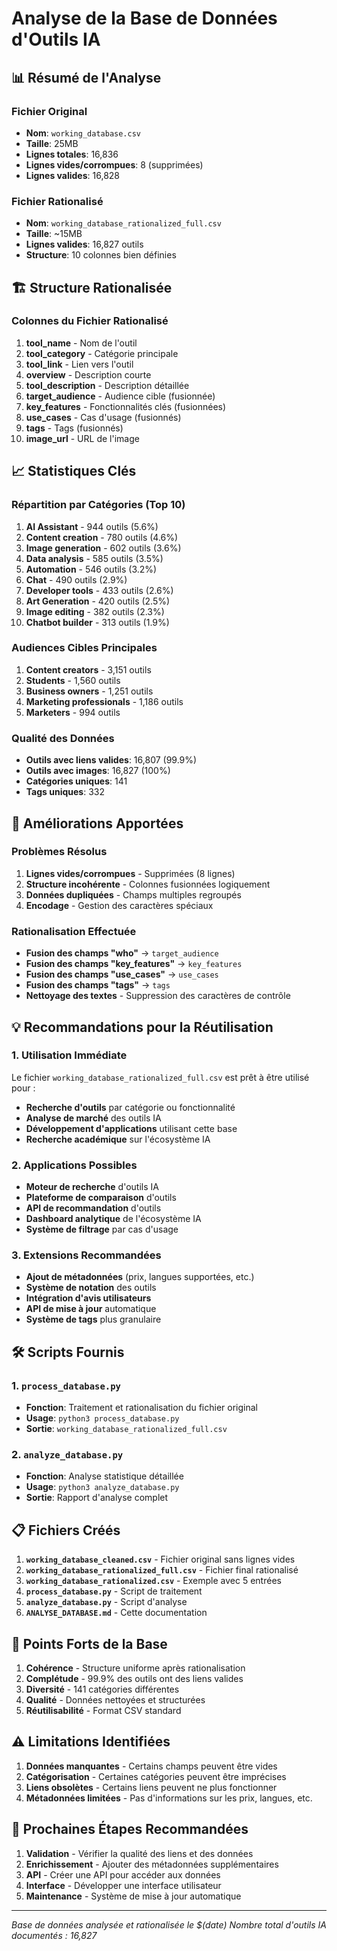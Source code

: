 # Analyse de la Base de Données d'Outils IA

## 📊 Résumé de l'Analyse

### Fichier Original
- **Nom**: `working_database.csv`
- **Taille**: 25MB
- **Lignes totales**: 16,836
- **Lignes vides/corrompues**: 8 (supprimées)
- **Lignes valides**: 16,828

### Fichier Rationalisé
- **Nom**: `working_database_rationalized_full.csv`
- **Taille**: ~15MB
- **Lignes valides**: 16,827 outils
- **Structure**: 10 colonnes bien définies

## 🏗️ Structure Rationalisée

### Colonnes du Fichier Rationalisé
1. **tool_name** - Nom de l'outil
2. **tool_category** - Catégorie principale
3. **tool_link** - Lien vers l'outil
4. **overview** - Description courte
5. **tool_description** - Description détaillée
6. **target_audience** - Audience cible (fusionnée)
7. **key_features** - Fonctionnalités clés (fusionnées)
8. **use_cases** - Cas d'usage (fusionnés)
9. **tags** - Tags (fusionnés)
10. **image_url** - URL de l'image

## 📈 Statistiques Clés

### Répartition par Catégories (Top 10)
1. **AI Assistant** - 944 outils (5.6%)
2. **Content creation** - 780 outils (4.6%)
3. **Image generation** - 602 outils (3.6%)
4. **Data analysis** - 585 outils (3.5%)
5. **Automation** - 546 outils (3.2%)
6. **Chat** - 490 outils (2.9%)
7. **Developer tools** - 433 outils (2.6%)
8. **Art Generation** - 420 outils (2.5%)
9. **Image editing** - 382 outils (2.3%)
10. **Chatbot builder** - 313 outils (1.9%)

### Audiences Cibles Principales
1. **Content creators** - 3,151 outils
2. **Students** - 1,560 outils
3. **Business owners** - 1,251 outils
4. **Marketing professionals** - 1,186 outils
5. **Marketers** - 994 outils

### Qualité des Données
- **Outils avec liens valides**: 16,807 (99.9%)
- **Outils avec images**: 16,827 (100%)
- **Catégories uniques**: 141
- **Tags uniques**: 332

## 🔧 Améliorations Apportées

### Problèmes Résolus
1. **Lignes vides/corrompues** - Supprimées (8 lignes)
2. **Structure incohérente** - Colonnes fusionnées logiquement
3. **Données dupliquées** - Champs multiples regroupés
4. **Encodage** - Gestion des caractères spéciaux

### Rationalisation Effectuée
- **Fusion des champs "who"** → `target_audience`
- **Fusion des champs "key_features"** → `key_features`
- **Fusion des champs "use_cases"** → `use_cases`
- **Fusion des champs "tags"** → `tags`
- **Nettoyage des textes** - Suppression des caractères de contrôle

## 💡 Recommandations pour la Réutilisation

### 1. Utilisation Immédiate
Le fichier `working_database_rationalized_full.csv` est prêt à être utilisé pour :
- **Recherche d'outils** par catégorie ou fonctionnalité
- **Analyse de marché** des outils IA
- **Développement d'applications** utilisant cette base
- **Recherche académique** sur l'écosystème IA

### 2. Applications Possibles
- **Moteur de recherche** d'outils IA
- **Plateforme de comparaison** d'outils
- **API de recommandation** d'outils
- **Dashboard analytique** de l'écosystème IA
- **Système de filtrage** par cas d'usage

### 3. Extensions Recommandées
- **Ajout de métadonnées** (prix, langues supportées, etc.)
- **Système de notation** des outils
- **Intégration d'avis utilisateurs**
- **API de mise à jour** automatique
- **Système de tags** plus granulaire

## 🛠️ Scripts Fournis

### 1. `process_database.py`
- **Fonction**: Traitement et rationalisation du fichier original
- **Usage**: `python3 process_database.py`
- **Sortie**: `working_database_rationalized_full.csv`

### 2. `analyze_database.py`
- **Fonction**: Analyse statistique détaillée
- **Usage**: `python3 analyze_database.py`
- **Sortie**: Rapport d'analyse complet

## 📋 Fichiers Créés

1. **`working_database_cleaned.csv`** - Fichier original sans lignes vides
2. **`working_database_rationalized_full.csv`** - Fichier final rationalisé
3. **`working_database_rationalized.csv`** - Exemple avec 5 entrées
4. **`process_database.py`** - Script de traitement
5. **`analyze_database.py`** - Script d'analyse
6. **`ANALYSE_DATABASE.md`** - Cette documentation

## 🎯 Points Forts de la Base

1. **Cohérence** - Structure uniforme après rationalisation
2. **Complétude** - 99.9% des outils ont des liens valides
3. **Diversité** - 141 catégories différentes
4. **Qualité** - Données nettoyées et structurées
5. **Réutilisabilité** - Format CSV standard

## ⚠️ Limitations Identifiées

1. **Données manquantes** - Certains champs peuvent être vides
2. **Catégorisation** - Certaines catégories peuvent être imprécises
3. **Liens obsolètes** - Certains liens peuvent ne plus fonctionner
4. **Métadonnées limitées** - Pas d'informations sur les prix, langues, etc.

## 🚀 Prochaines Étapes Recommandées

1. **Validation** - Vérifier la qualité des liens et des données
2. **Enrichissement** - Ajouter des métadonnées supplémentaires
3. **API** - Créer une API pour accéder aux données
4. **Interface** - Développer une interface utilisateur
5. **Maintenance** - Système de mise à jour automatique

---

*Base de données analysée et rationalisée le $(date)*
*Nombre total d'outils IA documentés : 16,827* 